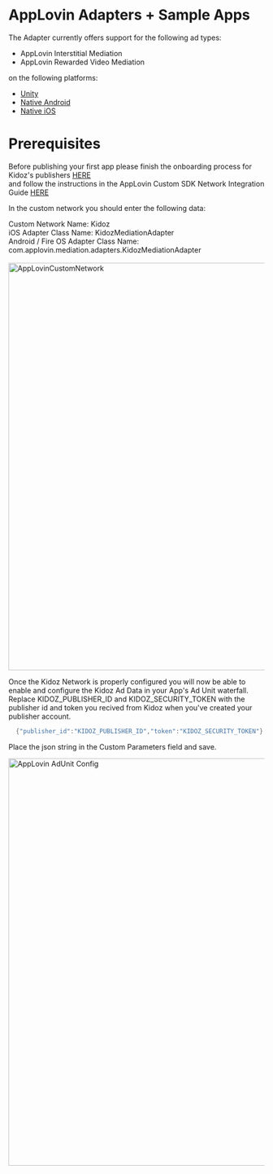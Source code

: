 # AppLovin Adapters + Sample Apps

The Adapter currently offers support for the following ad types:

+ AppLovin Interstitial Mediation 
+ AppLovin Rewarded Video Mediation 

on the following platforms:

+ [Unity](https://github.com/Kidoz-SDK/applovin-adapter-sample-apps/tree/main/Unity)
+ [Native Android]([https://github.com/Kidoz-SDK/applovin-adapter-sample-apps/tree/main/Unity](https://github.com/Kidoz-SDK/applovin-adapter-sample-apps/tree/main/Android))
+ [Native iOS](https://github.com/Kidoz-SDK/applovin-adapter-sample-apps/tree/main/Unity)

Prerequisites
=================================

Before publishing your first app please finish the onboarding process for Kidoz's publishers [HERE](http://accounts.kidoz.net/publishers/register?utm_source=&utm_content=&utm_campaign=&utm_medium=)  
and follow the instructions in the AppLovin Custom SDK Network Integration Guide [HERE](https://dash.applovin.com/documentation/mediation/android/mediation-setup/custom-sdk)

In the custom network you should enter the following data:

Custom Network Name: Kidoz <BR>
iOS Adapter Class Name: KidozMediationAdapter<BR>
Android / Fire OS Adapter Class Name: com.applovin.mediation.adapters.KidozMediationAdapter<BR>
<BR>
<img width="800" alt="AppLovinCustomNetwork" src="https://user-images.githubusercontent.com/86282008/197710543-171fe5fc-9c5e-414b-96ab-07f3b28de708.png">
  
  
Once the Kidoz Network is properly configured you will now be able to enable and configure the Kidoz Ad Data in your App's Ad Unit waterfall.
Replace KIDOZ_PUBLISHER_ID and KIDOZ_SECURITY_TOKEN with the publisher id and token you recived from Kidoz when you've created your publisher account.
```java
  {"publisher_id":"KIDOZ_PUBLISHER_ID","token":"KIDOZ_SECURITY_TOKEN"}
```
Place the json string in the Custom Parameters field and save.
  
  
  <img width="800" alt="AppLovin AdUnit Config" src="https://user-images.githubusercontent.com/86282008/197715891-2a6501d4-741e-4322-9343-fcbfe49db1a2.png">


